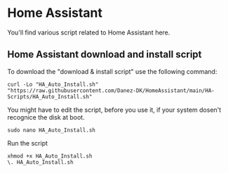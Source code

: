 # Home Assistant
You'll find various script related to Home Assistant here.

## Home Assistant download and install script
To download the "download & install script" use the following command:
```
curl -Lo "HA_Auto_Install.sh" "https://raw.githubusercontent.com/Danez-DK/HomeAssistant/main/HA-Scripts/HA_Auto_Install.sh"
```

You might have to edit the script, before you use it, if your system dosen't recognice the disk at boot.
```
sudo nano HA_Auto_Install.sh
```

Run the script
```
xhmod +x HA_Auto_Install.sh
\. HA_Auto_Install.sh
```